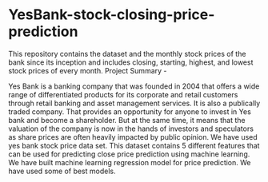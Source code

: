 # YesBank-stock-closing-price-prediction
This repository contains the dataset and the monthly stock prices of the bank since its inception and includes closing, starting, highest, and lowest stock prices of every month.
Project Summary -

Yes Bank is a banking company that was founded in 2004 that offers a wide range of differentiated products for its corporate and retail customers through retail banking and asset management services. It is also a publically traded company. That provides an opportunity for anyone to invest in Yes bank and become a shareholder. But at the same time, it means that the valuation of the company is now in the hands of investors and speculators as share prices are often heavily impacted by public opinion. We have used yes bank stock price data set. This dataset contains 5 different features that can be used for predicting close price prediction using machine learning. We have built machine learning regression model for price prediction. We have used some of best models.
